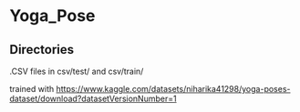 # Yoga_Pose

## Directories

.CSV files in csv/test/ and csv/train/

trained with  [https://www.kaggle.com/datasets/niharika41298/yoga-poses-dataset/download?datasetVersionNumber=1 ](https://www.kaggle.com/datasets/niharika41298/yoga-poses-dataset/download?datasetVersionNumber=1 )

